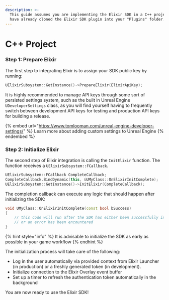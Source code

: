```yaml
---
description: >-
  This guide assumes you are implementing the Elixir SDK in a C++ project and
  have already cloned the Elixir SDK plugin into your "Plugins" folder.
---
```


# C++ Project

### Step 1: Prepare Elixir

The first step to integrating Elixir is to assign your SDK public key by running:

```cpp
UElixirSubsystem::GetInstance()->PrepareElixir(ElixirApiKey);
```

It is highly recommended to manage API keys through some sort of persisted settings system, such as the built in Unreal Engine `UDeveloperSettings` class, as you will find yourself having to frequently switch between development API keys for testing and production API keys for building a release.

{% embed url="https://www.tomlooman.com/unreal-engine-developer-settings/" %}
Learn more about adding custom settings to Unreal Engine
{% endembed %}

### Step 2: Initialize Elixir

The second step of Elixir integration is calling the `InitElixir` function. The function receives a `UElixirSubsystem::FCallback`.

```cpp
UElixirSubsystem::FCallback CompleteCallback;
CompleteCallback.BindDynamic(this, &UMyClass::OnElixirInitComplete);
UElixirSubsystem::GetInstance()->InitElixir(CompleteCallback);
```

The completion callback can execute any logic that should happen after initializing the SDK:

```cpp
void UMyClass::OnElixirInitComplete(const bool bSuccess)
{
    // this code will run after the SDK has either been successfully initialized
    // or an error has been encountered
}
```

{% hint style="info" %}
It is advisable to initialize the SDK as early as possible in your game workflow
{% endhint %}

The initialization process will take care of the following:

* Log in the user automatically via provided context from Elixir Launcher  (in production) or a freshly generated token (in development).
* Initialize connection to the Elixir Overlay event buffer
* Set up a timer to refresh the authentication token automatically in the background

You are now ready to use the Elixir SDK!
